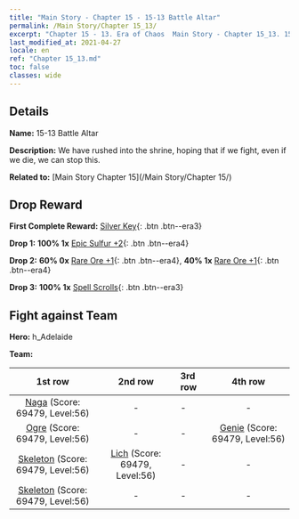 ```yaml
---
title: "Main Story - Chapter 15 - 15-13 Battle Altar"
permalink: /Main Story/Chapter 15_13/
excerpt: "Chapter 15 - 13. Era of Chaos  Main Story - Chapter 15_13. 15-13 Battle Altar"
last_modified_at: 2021-04-27
locale: en
ref: "Chapter 15_13.md"
toc: false
classes: wide
---
```


## Details

 **Name:** 15-13 Battle Altar

 **Description:** We have rushed into the shrine, hoping that if we fight, even if we die, we can stop this.

 **Related to:** [Main Story Chapter 15](/Main Story/Chapter 15/)

## Drop Reward

 **First Complete Reward:** [Silver Key](/Items/con_693/){: .btn .btn--era3}

 **Drop 1:** **100% 1x** [Epic Sulfur +2](/Items/mat_50/){: .btn .btn--era4}

 **Drop 2:** **60% 0x** [Rare Ore +1](/Items/mat_40/){: .btn .btn--era4}, **40% 1x** [Rare Ore +1](/Items/mat_40/){: .btn .btn--era4}

 **Drop 3:** **100% 1x** [Spell Scrolls](/Items/con_694/){: .btn .btn--era3}


## Fight against Team
 **Hero:** h_Adelaide

 **Team:**


  | 1st row | 2nd row | 3rd row | 4th row |
  |:----:|:----:|:----|:----:|
  | [Naga](/units/Naga/) (Score: 69479, Level:56)  | - | - | - |
  | [Ogre](/units/Ogre/) (Score: 69479, Level:56)  | - | - | [Genie](/units/Genie/) (Score: 69479, Level:56)  |
  | [Skeleton](/units/Skeleton/) (Score: 69479, Level:56)  | [Lich](/units/Lich/) (Score: 69479, Level:56)  | - | - |
  | [Skeleton](/units/Skeleton/) (Score: 69479, Level:56)  | - | - | - |


